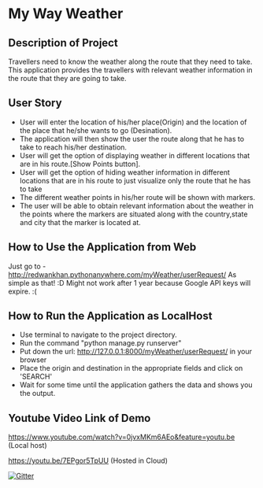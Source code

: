 # My Way Weather

## Description of Project

Travellers need to know the weather along the route that they need to take. This application provides the travellers with relevant weather information in the route that they are going to take.

## User Story

- User will enter the location of his/her place(Origin) and the location of the place that he/she wants to go (Desination).
- The application will then show the user the route along that he has to take to reach his/her destination.
- User will get the option of displaying weather in different locations that are in his route.[Show Points button].
- User will get the option of hiding weather information in different locations that are in his route to just visualize only the route that he has to take
- The different weather points in his/her route will be shown with markers.
- The user will be able to obtain relevant information about the weather in the points where the markers
  are situated along with the country,state and city that the marker is located at.

## How to Use the Application from Web
Just go to - http://redwankhan.pythonanywhere.com/myWeather/userRequest/
As simple as that! :D Might not work after 1 year because Google API keys will expire. :(  

## How to Run the Application as LocalHost

- Use terminal to navigate to the project directory.
- Run the command "python manage.py runserver"
- Put down the url:  http://127.0.0.1:8000/myWeather/userRequest/ in your browser
- Place the origin and destination in the appropriate fields and click on 'SEARCH'
- Wait for some time until the application gathers the data and shows you the output.

## Youtube Video Link of Demo

https://www.youtube.com/watch?v=0jvxMKm6AEo&feature=youtu.be (Local host)

https://youtu.be/7EPgor5TpUU (Hosted in Cloud)

[![Gitter](https://badges.gitter.im/Join%20Chat.svg)](https://gitter.im/My-Way-Weather/Lobby?utm_source=badge&utm_medium=badge&utm_campaign=pr-badge&utm_content=badge)
